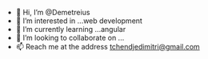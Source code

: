 - 👋 Hi, I’m @Demetreius
- 👀 I’m interested in ...web development
- 🌱 I’m currently learning ...angular
- 💞️ I’m looking to collaborate on ...
- 📫 Reach me at the address tchendjedimitri@gmail.com

<!---
Demetreius/Demetreius is a ✨ special ✨ repository because its `README.md` (this file) appears on your GitHub profile.
You can click the Preview link to take a look at your changes.
--->
